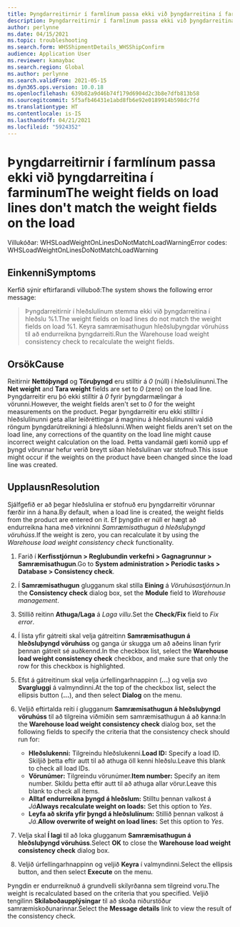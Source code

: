 ```yaml
---
title: Þyngdarreitirnir í farmlínum passa ekki við þyngdarreitina í farminum
description: Þyngdarreitirnir í farmlínum passa ekki við þyngdarreitina í farminum
author: perlynne
ms.date: 04/15/2021
ms.topic: troubleshooting
ms.search.form: WHSShipmentDetails_WHSShipConfirm
audience: Application User
ms.reviewer: kamaybac
ms.search.region: Global
ms.author: perlynne
ms.search.validFrom: 2021-05-15
ms.dyn365.ops.version: 10.0.18
ms.openlocfilehash: 639b82a9d46b74f179d6904d2c3b8e7dfb813b58
ms.sourcegitcommit: 5f5afb46431e1abd8fb6e92e0189914b598dc7fd
ms.translationtype: HT
ms.contentlocale: is-IS
ms.lasthandoff: 04/21/2021
ms.locfileid: "5924352"
---
```

# <a name="the-weight-fields-on-load-lines-dont-match-the-weight-fields-on-the-load"></a><span data-ttu-id="760c5-103">Þyngdarreitirnir í farmlínum passa ekki við þyngdarreitina í farminum</span><span class="sxs-lookup"><span data-stu-id="760c5-103">The weight fields on load lines don't match the weight fields on the load</span></span>

<span data-ttu-id="760c5-104">Villukóðar: WHSLoadWeightOnLinesDoNotMatchLoadWarning</span><span class="sxs-lookup"><span data-stu-id="760c5-104">Error codes: WHSLoadWeightOnLinesDoNotMatchLoadWarning</span></span>

## <a name="symptoms"></a><span data-ttu-id="760c5-105">Einkenni</span><span class="sxs-lookup"><span data-stu-id="760c5-105">Symptoms</span></span>

<span data-ttu-id="760c5-106">Kerfið sýnir eftirfarandi villuboð:</span><span class="sxs-lookup"><span data-stu-id="760c5-106">The system shows the following error message:</span></span>

> <span data-ttu-id="760c5-107">Þyngdarreitirnir í hleðslulínum stemma ekki við þyngdarreitina í hleðslu %1.</span><span class="sxs-lookup"><span data-stu-id="760c5-107">The weight fields on load lines do not match the weight fields on load %1.</span></span> <span data-ttu-id="760c5-108">Keyra samræmisathugun hleðsluþyngdar vöruhúss til að endurreikna þyngdarreiti.</span><span class="sxs-lookup"><span data-stu-id="760c5-108">Run the Warehouse load weight consistency check to recalculate the weight fields.</span></span>

## <a name="cause"></a><span data-ttu-id="760c5-109">Orsök</span><span class="sxs-lookup"><span data-stu-id="760c5-109">Cause</span></span>

<span data-ttu-id="760c5-110">Reitirnir **Nettóþyngd** og **Töruþyngd** eru stilltir á *0* (núll) í hleðslulínunni.</span><span class="sxs-lookup"><span data-stu-id="760c5-110">The **Net weight** and **Tara weight** fields are set to *0* (zero) on the load line.</span></span> <span data-ttu-id="760c5-111">Þyngdarreitir eru þó ekki stilltir á *0* fyrir þyngdarmælingar á vörunni.</span><span class="sxs-lookup"><span data-stu-id="760c5-111">However, the weight fields aren't set to *0* for the weight measurements on the product.</span></span> <span data-ttu-id="760c5-112">Þegar þyngdarreitir eru ekki stilltir í hleðslulínunni geta allar leiðréttingar á magninu á hleðslulínunni valdið röngum þyngdarútreikningi á hleðslunni.</span><span class="sxs-lookup"><span data-stu-id="760c5-112">When weight fields aren't set on the load line, any corrections of the quantity on the load line might cause incorrect weight calculation on the load.</span></span> <span data-ttu-id="760c5-113">Þetta vandamál gæti komið upp ef þyngd vörunnar hefur verið breytt síðan hleðslulínan var stofnuð.</span><span class="sxs-lookup"><span data-stu-id="760c5-113">This issue might occur if the weights on the product have been changed since the load line was created.</span></span>

## <a name="resolution"></a><span data-ttu-id="760c5-114">Upplausn</span><span class="sxs-lookup"><span data-stu-id="760c5-114">Resolution</span></span>

<span data-ttu-id="760c5-115">Sjálfgefið er að þegar hleðslulína er stofnuð eru þyngdarreitir vörunnar færðir inn á hana.</span><span class="sxs-lookup"><span data-stu-id="760c5-115">By default, when a load line is created, the weight fields from the product are entered on it.</span></span> <span data-ttu-id="760c5-116">Ef þyngdin er núll er hægt að endurreikna hana með virkninni *Samræmisathugun á hleðsluþyngd vöruhúss*.</span><span class="sxs-lookup"><span data-stu-id="760c5-116">If the weight is zero, you can recalculate it by using the *Warehouse load weight consistency check* functionality.</span></span>

1. <span data-ttu-id="760c5-117">Farið í **Kerfisstjórnun \> Reglubundin verkefni \> Gagnagrunnur \> Samræmisathugun**.</span><span class="sxs-lookup"><span data-stu-id="760c5-117">Go to **System administration \> Periodic tasks \> Database \> Consistency check**.</span></span>
1. <span data-ttu-id="760c5-118">Í **Samræmisathugun** glugganum skal stilla **Eining** á *Vöruhúsastjórnun*.</span><span class="sxs-lookup"><span data-stu-id="760c5-118">In the **Consistency check** dialog box, set the **Module** field to *Warehouse management*.</span></span>
1. <span data-ttu-id="760c5-119">Stillið reitinn **Athuga/Laga** á *Laga villu*.</span><span class="sxs-lookup"><span data-stu-id="760c5-119">Set the **Check/Fix** field to *Fix error*.</span></span>
1. <span data-ttu-id="760c5-120">Í lista yfir gátreiti skal velja gátreitinn **Samræmisathugun á hleðsluþyngd vöruhúss** og ganga úr skugga um að aðeins línan fyrir þennan gátreit sé auðkennd.</span><span class="sxs-lookup"><span data-stu-id="760c5-120">In the checkbox list, select the **Warehouse load weight consistency check** checkbox, and make sure that only the row for this checkbox is highlighted.</span></span>
1. <span data-ttu-id="760c5-121">Efst á gátreitinum skal velja úrfellingarhnappinn (**...**) og velja svo **Svargluggi** á valmyndinni.</span><span class="sxs-lookup"><span data-stu-id="760c5-121">At the top of the checkbox list, select the ellipsis button (**...**), and then select **Dialog** on the menu.</span></span>
1. <span data-ttu-id="760c5-122">Veljið eftirtalda reiti í glugganum **Samræmisathugun á hleðsluþyngd vöruhúss** til að tilgreina viðmiðin sem samræmisathugun á að kanna:</span><span class="sxs-lookup"><span data-stu-id="760c5-122">In the **Warehouse load weight consistency check** dialog box, set the following fields to specify the criteria that the consistency check should run for:</span></span>

    - <span data-ttu-id="760c5-123">**Hleðslukenni:** Tilgreindu hleðslukenni.</span><span class="sxs-lookup"><span data-stu-id="760c5-123">**Load ID:** Specify a load ID.</span></span> <span data-ttu-id="760c5-124">Skiljið þetta eftir autt til að athuga öll kenni hleðslu.</span><span class="sxs-lookup"><span data-stu-id="760c5-124">Leave this blank to check all load IDs.</span></span>
    - <span data-ttu-id="760c5-125">**Vörunúmer:** Tilgreindu vörunúmer.</span><span class="sxs-lookup"><span data-stu-id="760c5-125">**Item number:** Specify an item number.</span></span> <span data-ttu-id="760c5-126">Skildu þetta eftir autt til að athuga allar vörur.</span><span class="sxs-lookup"><span data-stu-id="760c5-126">Leave this blank to check all items.</span></span>
    - <span data-ttu-id="760c5-127">**Alltaf endurreikna þyngd á hleðslum:** Stilltu þennan valkost á *Já*</span><span class="sxs-lookup"><span data-stu-id="760c5-127">**Always recalculate weight on loads:** Set this option to *Yes*.</span></span>
    - <span data-ttu-id="760c5-128">**Leyfa að skrifa yfir þyngd á hleðslulínum:** Stillið þennan valkost á *Já*.</span><span class="sxs-lookup"><span data-stu-id="760c5-128">**Allow overwrite of weight on load lines:** Set this option to *Yes*.</span></span>

1. <span data-ttu-id="760c5-129">Velja skal **Í lagi** til að loka glugganum **Samræmisathugun á hleðsluþyngd vöruhúss**.</span><span class="sxs-lookup"><span data-stu-id="760c5-129">Select **OK** to close the **Warehouse load weight consistency check** dialog box.</span></span>
1. <span data-ttu-id="760c5-130">Veljið úrfellingarhnappinn og veljið **Keyra** í valmyndinni.</span><span class="sxs-lookup"><span data-stu-id="760c5-130">Select the ellipsis button, and then select **Execute** on the menu.</span></span>

<span data-ttu-id="760c5-131">Þyngdin er endurreiknuð á grundvelli skilyrðanna sem tilgreind voru.</span><span class="sxs-lookup"><span data-stu-id="760c5-131">The weight is recalculated based on the criteria that you specified.</span></span> <span data-ttu-id="760c5-132">Veljið tengilinn **Skilaboðaupplýsingar** til að skoða niðurstöður samræmiskoðunarinnar.</span><span class="sxs-lookup"><span data-stu-id="760c5-132">Select the **Message details** link to view the result of the consistency check.</span></span>
